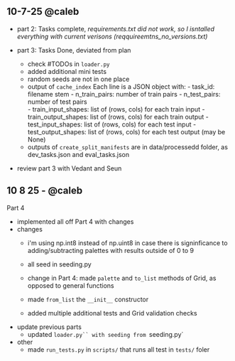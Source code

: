 ## 10-7-25 @caleb 

- part 2: Tasks complete, *requirements.txt did not work, so I isntalled everything with current verisons (reqquireemtns_no_versions.txt)*

- part 3: Tasks Done, deviated from plan
    - check #TODOs in `loader.py`
    - added additional mini tests
    - random seeds are not in one place
    - output of `cache_index`
            Each line is a JSON object with:
            - task_id: filename stem
            - n_train_pairs: number of train pairs
            - n_test_pairs: number of test pairs    
            - train_input_shapes: list of (rows, cols) for each train input
            - train_output_shapes: list of (rows, cols) for each train output
            - test_input_shapes: list of (rows, cols) for each test input
            - test_output_shapes: list of (rows, cols) for each test output (may be None)
    - outputs of `create_split_manifests` are in data/processedd folder, as dev_tasks.json and eval_tasks.json


- review part 3 with Vedant and Seun


## 10 8 25 - @caleb

Part 4
- implemented all off Part 4 with changes
- changes
    - i'm using np.int8 instead of np.uint8 in case there is signinficance to adding/subtracting palettes with results outside of 0 to 9

    - all seed in seeding.py

    - change in Part 4: made `palette` and `to_list` methods of Grid, as opposed to general functions

    - made `from_list` the `__init__` constructor

    - added multiple additional tests and Grid validation checks
- update previous parts
    - updated `loader.py`` with seeding from `seeding.py`
- other
    - made `run_tests.py` in `scripts/` that runs all test in `tests/` foler
